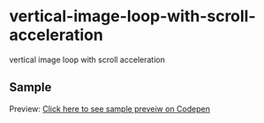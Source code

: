 # vertical-image-loop-with-scroll-acceleration
vertical image loop with scroll acceleration

## Sample
Preview: [Click here to see sample preveiw on Codepen](https://codepen.io/zion_ashir/pen/yLKVyyr)
